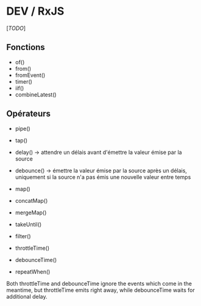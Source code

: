 # DEV / RxJS

[_TODO_]

## Fonctions

* of()
* from()
* fromEvent()
* timer()
* iif()
* combineLatest()

## Opérateurs

* pipe()
* tap()
* delay() -> attendre un délais avant d'émettre la valeur émise par la source
* debounce() -> émettre la valeur émise par la source après un  délais, uniquement si la source n'a pas émis une nouvelle valeur entre temps
* map()
* concatMap()
* mergeMap()
* takeUntil()
* filter()

* throttleTime()
* debounceTime()
* repeatWhen()

Both throttleTime and debounceTime ignore the events which come in the meantime, but throttleTime emits right away, while debounceTime waits for additional delay.

